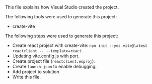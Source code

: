 This file explains how Visual Studio created the project.

The following tools were used to generate this project:
- create-vite

The following steps were used to generate this project:
- Create react project with create-vite: `npm init --yes vite@latest reactclient -- --template=react`.
- Updating vite.config.js with port.
- Create project file (`reactclient.esproj`).
- Create `launch.json` to enable debugging.
- Add project to solution.
- Write this file.
